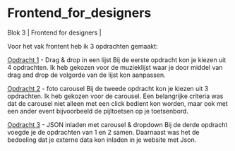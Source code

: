 # Frontend_for_designers
Blok 3 | Frontend for designers |

Voor het vak frontent heb ik 3 opdrachten gemaakt:

[ Opdracht 1](https://github.com/Sammthings/Frontend_for_designers/blob/master/Opdracht%201/README.md) - Drag & drop in een lijst
Bij de eerste opdracht kon je kiezen uit 4 opdrachten. Ik heb gekozen voor de muzieklijst waar je door middel van drag and drop de volgorde van de lijst kon aanpassen. 

[ Opdracht 2](https://github.com/Sammthings/Frontend_for_designers/blob/master/Opdracht%202/README.md) - foto carousel
Bij de tweede opdracht kon je kiezen uit 3 opdrachten. Ik heb gekozen voor de carousel. Een belangrijke criteria was dat de carousel niet alleen met een click bedient kon worden, maar ook met een ander event bijvoorbeeld de pijltoetsen op je toetsenbord.

[ Opdracht 3](https://github.com/Sammthings/Frontend_for_designers/blob/master/Opdracht%203/README.md) - JSON inladen met carousel & dropdown
Bij de derde opdracht voegde je de opdrachten van 1 en 2 samen. Daarnaast was het de bedoeling dat je externe data kon inladen in je website met Json.
